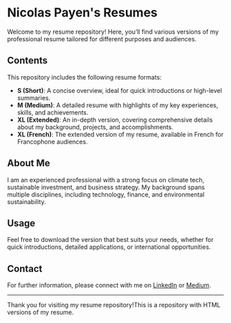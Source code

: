 # Nicolas Payen's Resumes

Welcome to my resume repository! Here, you’ll find various versions of my professional resume tailored for different purposes and audiences.

## Contents

This repository includes the following resume formats:

- **S (Short)**: A concise overview, ideal for quick introductions or high-level summaries.
- **M (Medium)**: A detailed resume with highlights of my key experiences, skills, and achievements.
- **XL (Extended)**: An in-depth version, covering comprehensive details about my background, projects, and accomplishments.
- **XL (French)**: The extended version of my resume, available in French for Francophone audiences.

## About Me

I am an experienced professional with a strong focus on climate tech, sustainable investment, and business strategy. My background spans multiple disciplines, including technology, finance, and environmental sustainability.

## Usage

Feel free to download the version that best suits your needs, whether for quick introductions, detailed applications, or international opportunities.

## Contact

For further information, please connect with me on [LinkedIn](https://www.linkedin.com/in/nicolaspayen) or [Medium](https://medium.com/@nicolas-payen).

---

Thank you for visiting my resume repository!This is a repository with HTML versions of my resume.
